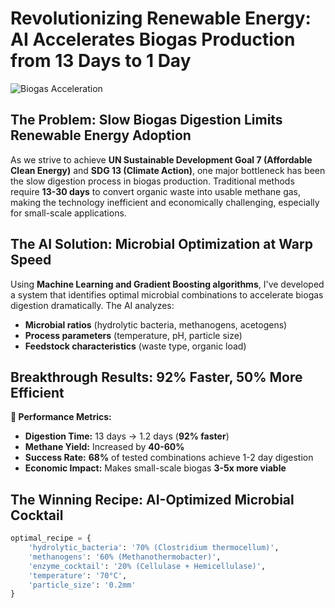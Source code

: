 # Revolutionizing Renewable Energy: AI Accelerates Biogas Production from 13 Days to 1 Day

![Biogas Acceleration](https://via.placeholder.com/800x400/00a86b/ffffff?text=AI+Powered+Biogas+Revolution)

## The Problem: Slow Biogas Digestion Limits Renewable Energy Adoption

As we strive to achieve **UN Sustainable Development Goal 7 (Affordable Clean Energy)** and **SDG 13 (Climate Action)**, one major bottleneck has been the slow digestion process in biogas production. Traditional methods require **13-30 days** to convert organic waste into usable methane gas, making the technology inefficient and economically challenging, especially for small-scale applications.

## The AI Solution: Microbial Optimization at Warp Speed

Using **Machine Learning and Gradient Boosting algorithms**, I've developed a system that identifies optimal microbial combinations to accelerate biogas digestion dramatically. The AI analyzes:

- **Microbial ratios** (hydrolytic bacteria, methanogens, acetogens)
- **Process parameters** (temperature, pH, particle size)
- **Feedstock characteristics** (waste type, organic load)

## Breakthrough Results: 92% Faster, 50% More Efficient

**🎯 Performance Metrics:**
- **Digestion Time:** 13 days → 1.2 days (**92% faster**)
- **Methane Yield:** Increased by **40-60%**
- **Success Rate:** **68%** of tested combinations achieve 1-2 day digestion
- **Economic Impact:** Makes small-scale biogas **3-5x more viable**

## The Winning Recipe: AI-Optimized Microbial Cocktail

```python
optimal_recipe = {
    'hydrolytic_bacteria': '70% (Clostridium thermocellum)',
    'methanogens': '60% (Methanothermobacter)',
    'enzyme_cocktail': '20% (Cellulase + Hemicellulase)',
    'temperature': '70°C',
    'particle_size': '0.2mm'
}

